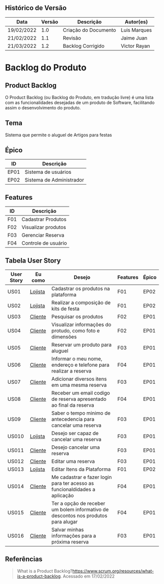 ## Histórico de Versão

| Data       | Versão | Descrição            | Autor(es)    |
| ---------- | ------ | -------------------- | ------------ |
| 19/02/2022 | 1.0    | Criação do Documento | Luis Marques |
| 21/02/2022 | 1.1    | Revisão              | Jaime Juan   |
| 21/03/2022 | 1.2    |  Backlog Corrigido | Victor Rayan  |

# Backlog do Produto

## Product Backlog

O Product Backlog (ou Backlog do Produto, em tradução livre) é uma lista com as funcionalidades desejadas de um produto de Software, facilitando assim o desenvolvimento do produto.


## Tema

Sistema que permite o aluguel de Artigos para festas 

## Épico

| ID   | Descrição           |
| ---- | ------------------- |
| EP01 | Sistema de usuários |
| EP02 | Sistema de Administrador|


## Features

| ID   | Descrição           |
| ---- | ------------------- |
| F01 | Cadastrar Produtos  |
| F02 | Visualizar produtos |
| F03 | Gerenciar Reserva   |
| F04 | Controle de usuário |


## Tabela User Story

| User Story | Eu como                                           | Desejo                                                                     | Features | Épico |
| ---------- | ------------------------------------------------- | -------------------------------------------------------------------------- | ----- | ---- |
| US01       | [Lojista](/Base/Elicitacao/Lexico?id=#l7-lojista) | Cadastrar os produtos na plataforma                                        | F01  | EP02 |
| US02       | [Lojista](/Base/Elicitacao/Lexico?id=#l7-lojista) | Realizar a composição de kits de festa                                     | F01  | EP02 |
| US03       | [Cliente](/Base/Elicitacao/Lexico?id=#l3-cliente) | Pesquisar os produtos                                                      | F02  | EP01 |
| US04       | [Cliente](/Base/Elicitacao/Lexico?id=#l3-cliente) | Visualizar informações do protudo, como foto e dimensões                   | F02  | EP01 |
| US05       | [Cliente](/Base/Elicitacao/Lexico?id=#l3-cliente) | Reservar um produto para aluguel                                           | F03  | EP01 |  
| US06       | [Cliente](/Base/Elicitacao/Lexico?id=#l3-cliente) | Informar o meu nome, endereço e telefone para realizar a reserva           | F04  | EP01 |
| US07       | [Cliente](/Base/Elicitacao/Lexico?id=#l3-cliente) | Adicionar diversos itens em uma mesma reserva                              | F03  | EP01 |
| US08       | [Cliente](/Base/Elicitacao/Lexico?id=#l3-cliente) | Receber um email codigo de reserva apresentado ao final da reserva         | F04  | EP01 |
| US09       | [Cliente](/Base/Elicitacao/Lexico?id=#l3-cliente) | Saber o tempo minimo de antecedencia para cancelar uma reserva             | F03  | EP01 |
| US010       | [Lojista](/Base/Elicitacao/Lexico?id=#l7-lojista)| Desejo ser capaz de cancelar uma reserva                                  | F03  | EP01 |
| US011       | [Cliente](/Base/Elicitacao/Lexico?id=#l3-cliente) | Desejo cancelar uma reserva                                                | F03  | EP01 |
| US012       | [Cliente](/Base/Elicitacao/Lexico?id=#l3-cliente)| Editar uma reserva                                                        | F03  | EP01 |
| US013       | [Lojista](/Base/Elicitacao/Lexico?id=#l7-lojista)| Editar Itens da Plataforma                                                | F01  | EP02 |
| US014       | [Cliente](/Base/Elicitacao/Lexico?id=#l3-cliente)| Me cadastrar e fazer login para ter acesso as funcionaldidades a aplicação | F04    |  EP01    |
| US015       | [Cliente](/Base/Elicitacao/Lexico?id=#l3-cliente)| Ter a opção de receber um bolem informativo de descontos nos produtos para alugar |  F04    |  EP01   |
| US016       | [Cliente](/Base/Elicitacao/Lexico?id=#l3-cliente)| Salvar minhas informações para a próxima reserva |           F03                   |  EP01      |

## Referências

> What is a Product Backlog?<https://www.scrum.org/resources/what-is-a-product-backlog>. Acessado em 17/02/2022
